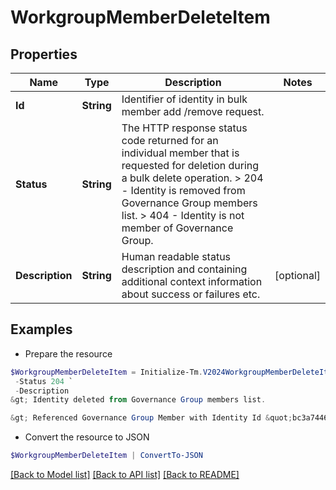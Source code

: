 # WorkgroupMemberDeleteItem
## Properties

Name | Type | Description | Notes
------------ | ------------- | ------------- | -------------
**Id** | **String** | Identifier of identity in bulk member add /remove request. | 
**Status** | **String** |  The HTTP response status code returned for an individual  member that is requested for deletion during a bulk delete operation.  &gt; 204   - Identity is removed from Governance Group members list.  &gt; 404   - Identity is not member of Governance Group.  | 
**Description** | **String** | Human readable status description and containing additional context information about success or failures etc.  | [optional] 

## Examples

- Prepare the resource
```powershell
$WorkgroupMemberDeleteItem = Initialize-Tm.V2024WorkgroupMemberDeleteItem  -Id 464ae7bf791e49fdb74606a2e4a89635 `
 -Status 204 `
 -Description 
&gt; Identity deleted from Governance Group members list.

&gt; Referenced Governance Group Member with Identity Id &quot;bc3a744678534eb78a8002ee2085df64&quot; was not found.

```

- Convert the resource to JSON
```powershell
$WorkgroupMemberDeleteItem | ConvertTo-JSON
```

[[Back to Model list]](../README.md#documentation-for-models) [[Back to API list]](../README.md#documentation-for-api-endpoints) [[Back to README]](../README.md)

